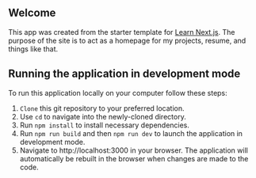 ## Welcome

This app was created from the starter template for [Learn Next.js](https://nextjs.org/learn).
The purpose of the site is to act as a homepage for my projects, resume, and things like that.

## Running the application in development mode

To run this application locally on your computer follow these steps:
1. `Clone` this git repository to your preferred location.
2. Use `cd` to navigate into the newly-cloned directory.
3. Run `npm install` to install necessary dependencies.
4. Run `npm run build` and then `npm run dev` to launch the application in development mode.
5. Navigate to http://localhost:3000 in your browser. The application will automatically be rebuilt in the browser when changes are made to the code.